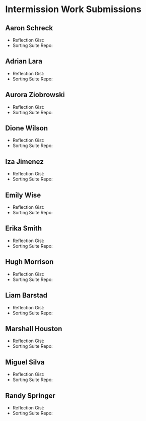 # Intermission Work Submissions

## Aaron Schreck

* Reflection Gist:
* Sorting Suite Repo:

## Adrian Lara

* Reflection Gist:
* Sorting Suite Repo:

## Aurora Ziobrowski

* Reflection Gist:
* Sorting Suite Repo:

## Dione Wilson

* Reflection Gist:
* Sorting Suite Repo:

## Iza Jimenez

* Reflection Gist:
* Sorting Suite Repo:

## Emily Wise

* Reflection Gist:
* Sorting Suite Repo:

## Erika Smith

* Reflection Gist:
* Sorting Suite Repo:

## Hugh Morrison

* Reflection Gist:
* Sorting Suite Repo:

## Liam Barstad

* Reflection Gist:
* Sorting Suite Repo:

## Marshall Houston

* Reflection Gist:
* Sorting Suite Repo:

## Miguel Silva

* Reflection Gist:
* Sorting Suite Repo:

## Randy Springer

* Reflection Gist:
* Sorting Suite Repo:
